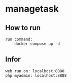 # managetask
## How to run
    run command:
        docker-compose up -d

## Infor
    web run on: localhost:8080
    php myadmin: localhost:8888